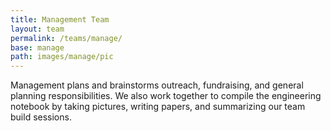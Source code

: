 ```yaml
---
title: Management Team
layout: team
permalink: /teams/manage/
base: manage
path: images/manage/pic
---
```

Management plans and brainstorms outreach, fundraising, and general planning responsibilities. We also work together to compile the engineering notebook by taking pictures, writing papers, and summarizing our team build sessions. 
